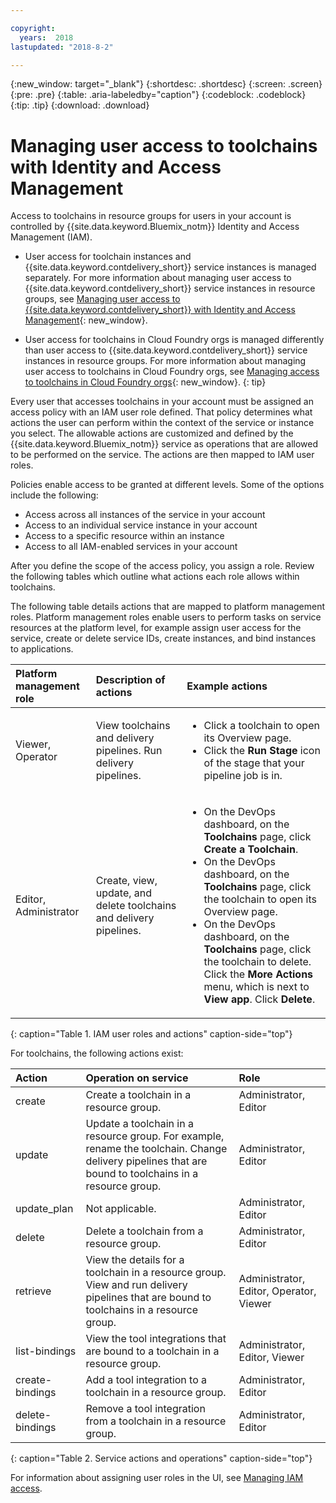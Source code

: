 ```yaml
---

copyright:
  years:  2018
lastupdated: "2018-8-2"

---
```


{:new_window: target="_blank"}
{:shortdesc: .shortdesc}
{:screen: .screen}
{:pre: .pre}
{:table: .aria-labeledby="caption"}
{:codeblock: .codeblock}
{:tip: .tip}
{:download: .download}


# Managing user access to toolchains with Identity and Access Management

Access to toolchains in resource groups for users in your account is controlled by {{site.data.keyword.Bluemix_notm}} Identity and Access Management (IAM). 

* User access for toolchain instances and {{site.data.keyword.contdelivery_short}} service instances is managed separately. For more information about managing user access to {{site.data.keyword.contdelivery_short}} service instances in resource groups, see [Managing user access to {{site.data.keyword.contdelivery_short}} with Identity and Access Management](/docs/services/ContinuousDelivery/cd_iam_security.html){: new_window}.

* User access for toolchains in Cloud Foundry orgs is managed differently than user access to {{site.data.keyword.contdelivery_short}} service instances in resource groups. For more information about managing user access to toolchains in Cloud Foundry orgs, see [Managing access to toolchains in Cloud Foundry orgs](/docs/services/ContinuousDelivery/toolchains_using.html#managing_access_orgs.html){: new_window}.
{: tip}

Every user that accesses toolchains in your account must be assigned an access policy with an IAM user role defined. That policy determines what actions the user can perform within the context of the service or instance you select. The allowable actions are customized and defined by the {{site.data.keyword.Bluemix_notm}} service as operations that are allowed to be performed on the service. The actions are then mapped to IAM user roles.

Policies enable access to be granted at different levels. Some of the options include the following: 

* Access across all instances of the service in your account
* Access to an individual service instance in your account
* Access to a specific resource within an instance
* Access to all IAM-enabled services in your account

After you define the scope of the access policy, you assign a role. Review the following tables which outline what actions each role allows within toolchains.

The following table details actions that are mapped to platform management roles. Platform management roles enable users to perform tasks on service resources at the platform level, for example assign user access for the service, create or delete service IDs, create instances, and bind instances to applications.

| Platform management role | Description of actions | Example actions|
|:-----------------|:-----------------|:-----------------|
| Viewer, Operator | View toolchains and delivery pipelines. Run delivery pipelines. | <ul><li>Click a toolchain to open its Overview page.</li><li>Click the **Run Stage** icon of the stage that your pipeline job is in.</li></ul> |
| Editor, Administrator | Create, view, update, and delete toolchains and delivery pipelines. |<ul><li>On the DevOps dashboard, on the **Toolchains** page, click **Create a Toolchain**.</li><li>On the DevOps dashboard, on the **Toolchains** page, click the toolchain to open its Overview page.</li><li>On the DevOps dashboard, on the **Toolchains** page, click the toolchain to delete. Click the **More Actions** menu, which is next to **View app**. Click **Delete**.</li></ul> |
{: caption="Table 1. IAM user roles and actions" caption-side="top"}

 For toolchains, the following actions exist:

| Action | Operation on service | Role
|:-----------------|:-----------------|:--------------|
| create | Create a toolchain in a resource group. | Administrator, Editor |
| update | Update a toolchain in a resource group. For example, rename the toolchain. Change delivery pipelines that are bound to toolchains in a resource group. | Administrator, Editor |
| update_plan | Not applicable. | Administrator, Editor |
| delete | Delete a toolchain from a resource group. | Administrator, Editor |
| retrieve | View the details for a toolchain in a resource group. View and run delivery pipelines that are bound to toolchains in a resource group. | Administrator, Editor, Operator, Viewer |
| list-bindings | View the tool integrations that are bound to a toolchain in a resource group. | Administrator, Editor, Viewer |
| create-bindings | Add a tool integration to a toolchain in a resource group. | Administrator, Editor |
| delete-bindings | Remove a tool integration from a toolchain in a resource group. | Administrator, Editor |
{: caption="Table 2. Service actions and operations" caption-side="top"}

For information about assigning user roles in the UI, see [Managing IAM access](/docs/iam/mngiam.html#iammanidaccser).

<!--This link is not live in production yet. Use https://console.bluemix.net/docs/iam/iamusermanage.html#iamusermanage until the link above is available in production.-->

